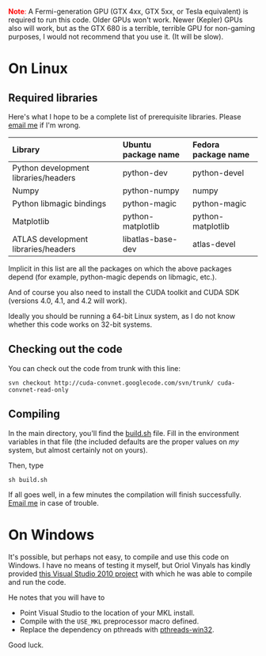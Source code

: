 <font color='red'><b>Note</b>:</font> A Fermi-generation GPU (GTX 4xx, GTX 5xx, or Tesla equivalent) is required to run this code. Older GPUs won't work. Newer (Kepler) GPUs also will work, but as the GTX 680 is a terrible, terrible GPU for non-gaming purposes, I would not recommend that you use it. (It will be slow).

# On Linux #

## Required libraries ##

Here's what I hope to be a complete list of prerequisite libraries. Please [email me](mailto:akrizhevsky@gmail.com) if I'm wrong.

| **Library** | **Ubuntu package name** | **Fedora package name** |
|:------------|:------------------------|:------------------------|
| Python development libraries/headers | python-dev | python-devel |
| Numpy | python-numpy | numpy |
| Python libmagic bindings | python-magic | python-magic |
| Matplotlib | python-matplotlib | python-matplotlib |
| ATLAS development libraries/headers | libatlas-base-dev | atlas-devel |

Implicit in this list are all the packages on which the above packages depend (for example, python-magic depends on libmagic, etc.).

And of course you also need to install the CUDA toolkit and CUDA SDK (versions 4.0, 4.1, and 4.2 will work).

Ideally you should be running a 64-bit Linux system, as I do not know whether this code works on 32-bit systems.

## Checking out the code ##

You can check out the code from trunk with this line:

```
svn checkout http://cuda-convnet.googlecode.com/svn/trunk/ cuda-convnet-read-only
```

## Compiling ##

In the main directory, you'll find the [build.sh](http://code.google.com/p/cuda-convnet/source/browse/trunk/build.sh) file. Fill in the environment variables in that file (the included defaults are the proper values on _my_ system, but almost certainly not on yours).

Then, type
```
sh build.sh
```

If all goes well, in a few minutes the compilation will finish successfully. [Email me](mailto:akrizhevsky@gmail.com) in case of trouble.

# On Windows #
It's possible, but perhaps not easy, to compile and use this code on Windows. I have no means of testing it myself, but Oriol Vinyals has kindly provided [this Visual Studio 2010 project](http://code.google.com/p/cuda-convnet/downloads/detail?name=cuda-convnet-vs-proj.zip) with which he was able to compile and run the code.

He notes that you will have to
  * Point Visual Studio to the location of your MKL install.
  * Compile with the `USE_MKL` preprocessor macro defined.
  * Replace the dependency on pthreads with [pthreads-win32](http://sourceware.org/pthreads-win32/).

Good luck.